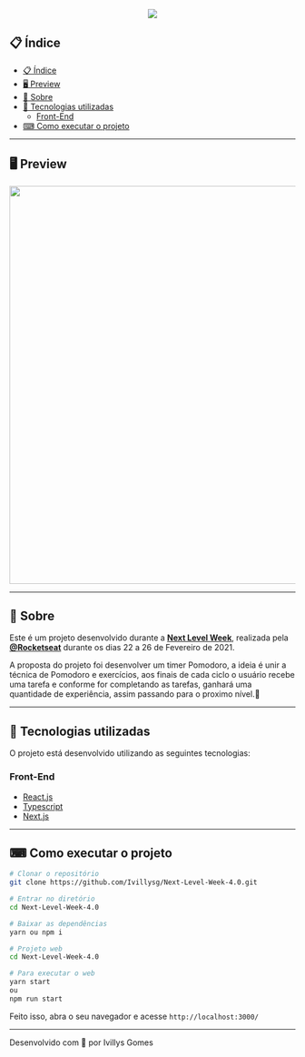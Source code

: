 <p align="center">
  <img src="https://imgur.com/gxKZeqc.png" >
</p>

## 📋 Índice
- [📋 Índice](#-índice)
- [🖥 Preview](#-preview)
- [📖 Sobre](#-sobre)
- [🚀 Tecnologias utilizadas](#-tecnologias-utilizadas)
  - [Front-End](#front-end)
- [⌨ Como executar o projeto](#-como-executar-o-projeto)


---

## 🖥 Preview

<p align="center">
  <img src="https://imgur.com/COKMuQV.png" width="700" >
</p>


---

## 📖 Sobre

Este é um projeto desenvolvido durante a **[Next Level Week](https://nextlevelweek.com/)**, realizada pela **[@Rocketseat](https://github.com/Rocketseat)** durante os dias 22 a 26 de Fevereiro de 2021.

A proposta do projeto foi desenvolver um timer Pomodoro, a ideia é unir a técnica de Pomodoro e exercícios, aos finais de cada ciclo o usuário recebe uma tarefa e conforme for completando as tarefas, ganhará uma quantidade de experiência, assim passando para o proximo nível.🚀

---

## 🚀 Tecnologias utilizadas

O projeto está desenvolvido utilizando as seguintes tecnologias:

### Front-End

  - [React.js](https://reactjs.org/)
  - [Typescript](https://www.typescriptlang.org/)
  - [Next.js](https://nextjs.org/docs/getting-started)

---

## ⌨ Como executar o projeto

```bash
# Clonar o repositório
git clone https://github.com/Ivillysg/Next-Level-Week-4.0.git

# Entrar no diretório
cd Next-Level-Week-4.0

# Baixar as dependências
yarn ou npm i

# Projeto web
cd Next-Level-Week-4.0

# Para executar o web
yarn start
ou
npm run start

```

Feito isso, abra o seu navegador e acesse `http://localhost:3000/`

---


Desenvolvido com 💜 por Ivillys Gomes
